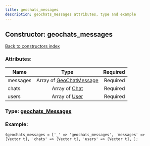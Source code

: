 ```yaml
---
title: geochats_messages
description: geochats_messages attributes, type and example
---
```

## Constructor: geochats\_messages  
[Back to constructors index](index.md)



### Attributes:

| Name     |    Type       | Required |
|----------|:-------------:|---------:|
|messages|Array of [GeoChatMessage](../types/GeoChatMessage.md) | Required|
|chats|Array of [Chat](../types/Chat.md) | Required|
|users|Array of [User](../types/User.md) | Required|



### Type: [geochats\_Messages](../types/geochats_Messages.md)


### Example:

```
$geochats_messages = ['_' => 'geochats_messages', 'messages' => [Vector t], 'chats' => [Vector t], 'users' => [Vector t], ];
```  

